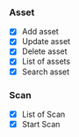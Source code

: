 ### Asset

- [x] Add asset
- [x] Update asset
- [x] Delete asset
- [x] List of assets
- [x] Search asset

### Scan

- [x] List of Scan
- [x] Start Scan
